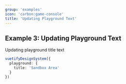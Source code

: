 ```yaml
---
group: 'examples'
icon: 'carbon:game-console'
title: 'Updating Playground Text'
---
```


## Example 3: Updating Playground Text

Updating playground title text

```typescript
vuetifyDesignSystem({
  playground: {
    title: 'Sandbox Area'
  }
})
```
